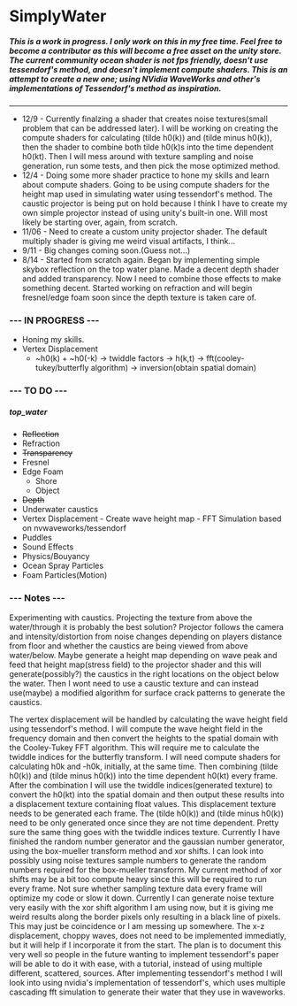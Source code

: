 # SimplyWater
##### This is a work in progress. I only work on this in my free time. Feel free to become a contributor as this will become a free asset on the unity store. The current community ocean shader is not fps friendly, doesn't use tessendorf's method, and doesn't implement compute shaders. This is an attempt to create a new one; using NVidia WaveWorks and other's implementations of Tessendorf's method as inspiration.
-------------
+ 12/9 -  Currently finalzing a shader that creates noise textures(small problem that can be addressed later). I will be working on creating the compute shaders for calculating (tilde h0(k)) and (tilde minus h0(k)), then the shader to combine both tilde h0(k)s into the time dependent h0(kt). Then I will mess around with texture sampling and noise generation, run some tests, and then pick the mose optimized method. 
+ 12/4 - Doing some more shader practice to hone my skills and learn about compute shaders. Going to be using compute shaders for the height map used in simulating water using tessendorf's method. The caustic projector is being put on hold because I think I have to create my own simple projector instead of using unity's built-in one. Will most likely be starting over, again, from scratch. 
+ 11/06 - Need to create a custom unity projector shader. The default multiply shader is giving me weird visual artifacts, I think...
+ 9/11 - Big changes coming soon.(Guess not...)
+ 8/14 - Started from scratch again. Began by implementing simple skybox reflection on the top water plane. Made a decent depth shader and added transparency. Now I need to combine those effects to make something decent. Started working on refraction and will begin fresnel/edge foam soon since the depth texture is taken care of. 

### --- IN PROGRESS ---
+ Honing my skills.
+ Vertex Displacement
    + ~h0(k) + ~h0(-k) -> twiddle factors -> h(k,t) -> fft(cooley-tukey/butterfly algorithm) -> inversion(obtain spatial domain)

### --- TO DO ---

##### top_water
+ ~~Reflection~~
+ Refraction
+ ~~Transparency~~
+ Fresnel
+ Edge Foam
    + Shore
    + Object
+ ~~Depth~~
+ Underwater caustics
+ Vertex Displacement - Create wave height map - FFT Simulation based on nvwaveworks/tessendorf
+ Puddles
+ Sound Effects
+ Physics/Bouyancy
+ Ocean Spray Particles
+ Foam Particles(Motion)

### --- Notes ---
Experimenting with caustics. Projecting the texture from above the water/through it is probably the best solution? Projector follows the camera and intensity/distortion from noise changes depending on players distance from floor and whether the caustics are being viewed from above water/below. Maybe generate a height map depending on wave peak and feed that height map(stress field) to the projector shader and this will generate(possibly?) the caustics in the right locations on the object below the water. Then I wont need to use a caustic texture and can instead use(maybe) a modified algorithm for surface crack patterns to generate the caustics.

The vertex displacement will be handled by calculating the wave height field using tessendorf's method. I will compute the wave height field in the frequency domain and then convert the heights to the spatial domain with the Cooley-Tukey FFT algorithm. This will require me to calculate the twiddle indices for the butterfly transform. I will need compute shaders for calculating h0k and -h0k, initially, at the same time. Then combining (tilde h0(k)) and (tilde minus h0(k)) into the time dependent h0(kt) every frame. After the combination I will use the twiddle indices(generated texture) to convert the h0(kt) into the spatial domain and then output these results into a displacement texture containing float values. This displacement texture needs to be generated each frame. The (tilde h0(k)) and (tilde minus h0(k)) need to be only generated once since they are not time dependent. Pretty sure the same thing goes with the twiddle indices texture. Currently I have finished the random number generator and the gaussian number generator, using the box-mueller transform method and xor shifts. I can look into possibly using noise textures sample numbers to generate the random numbers required for the box-mueller transform. My current method of xor shifts may be a bit too compute heavy since this will be required to run every frame. Not sure whether sampling texture data every frame will optimize my code or slow it down. Currently I can generate noise texture very easily with the xor shift algorithm I am using now, but it is giving me weird results along the border pixels only resulting in a black line of pixels. This may just be coincidence or I am messing up somewhere. The x-z displacement, choppy waves, does not need to be implemented immediatly, but it will help if I incorporate it from the start. The plan is to document this very well so people in the future wanting to implement tessendorf's paper will be able to do it with ease, with a tutorial, instead of using multiple different, scattered, sources. After implementing tessendorf's method I will look into using nvidia's implementation of tessendorf's, which uses multiple cascading fft simulation to generate their water that they use in waveworks.
